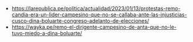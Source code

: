 - https://larepublica.pe/politica/actualidad/2023/01/13/protestas-remo-candia-era-un-lider-campesino-que-no-se-callaba-ante-las-injusticias-cusco-dina-boluarte-congreso-adelanto-de-elecciones/
- https://wayka.pe/remo-el-dirigente-campesino-de-anta-que-no-le-tuvo-miedo-a-dina-boluarte/
